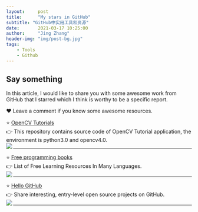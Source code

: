 ```yaml
---
layout:     post
title:      "My stars in GitHub"
subtitle: "GitHub中实用工具和资源"
date:       2021-03-17 10:25:00
author:     "Jing Zhang"
header-img: "img/post-bg.jpg"
tags:
    - Tools
    - Github
---
```


## Say something

In this article, I would like to share you with some awesome work from GitHub that I starred which I think is worthy to be a specific report. 

❤️ Leave a comment if you know some awesome resources.<br>



⭐ [OpenCV Tutorials](https://github.com/JimmyHHua/opencv_tutorials)    
👉 This repository contains source code of OpenCV Tutorial application, the environment is python3.0 and opencv4.0.    
<img align="left" src="https://img.shields.io/github/stars/JimmyHHua/opencv_tutorials?style=social">   

---
⭐ [Free programming books](https://github.com/EbookFoundation/free-programming-books)     
👉 List of Free Learning Resources In Many Languages.    
<img align="left" src="https://img.shields.io/github/stars/EbookFoundation/free-programming-books?style=social">      

---
⭐ [Hello GitHub](https://hellogithub.com/)     
👉 Share interesting, entry-level open source projects on GitHub.    
<img align="left" src="https://img.shields.io/github/stars/521xueweihan/HelloGitHub?style=social">      

---
